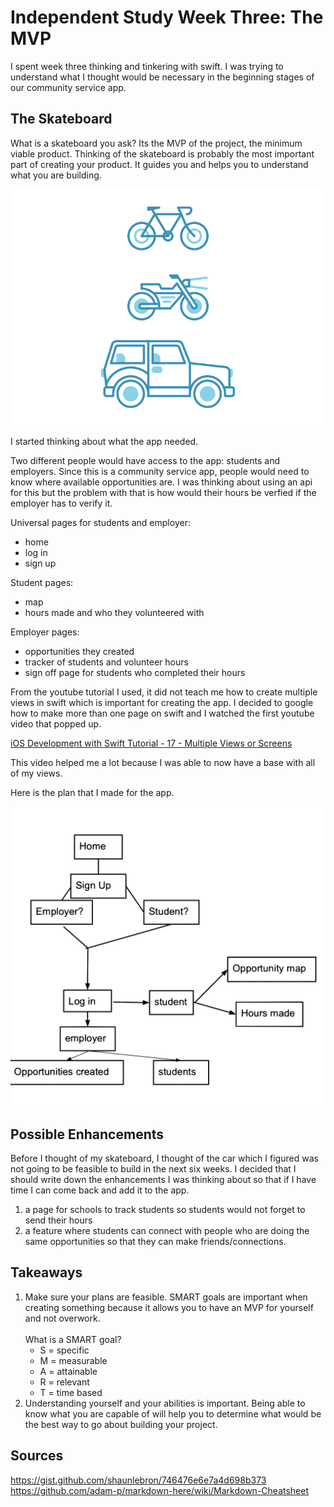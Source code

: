 # Independent Study Week Three: The MVP
I spent week three thinking and tinkering with swift. I was trying to understand what I thought would be necessary in the beginning stages of our community service app.
## The Skateboard
What is a skateboard you ask? Its the MVP of the project, the minimum viable product. Thinking of the skateboard is probably the most important part of creating your product. It guides you and helps you to understand what you are building.

![mvp](../images/newmvp.gif)

I started thinking about what the app needed.

Two different people would have access to the app: students and employers. Since this is a community service app, people would need to know where available opportunities are. I was thinking about using an api for this but the problem with that is how would their hours be verfied if the employer has to verify it.

Universal pages for students and employer:
* home
* log in
* sign up

Student pages:
* map
* hours made and who they volunteered with

Employer pages:
* opportunities they created
* tracker of students and volunteer hours
* sign off page for students who completed their hours

From the youtube tutorial I used, it did not teach me how to create multiple views in swift which is important for creating the app. I decided to google how to make more than one page on swift and I watched the first youtube video that popped up.

[iOS Development with Swift Tutorial - 17 - Multiple Views or Screens](https://www.youtube.com/watch?v=B9yV4YeEmNA)

This video helped me a lot because I was able to now have a base with all of my views.

Here is the plan that I made for the app.

![app planning google drawing](../images/ccapp-planning.png)

## Possible Enhancements
Before I thought of my skateboard, I thought of the car which I figured was not going to be feasible to build in the next six weeks. I decided that I should write down the enhancements I was thinking about so that if I have time I can come back and add it to the app.

1. a page for schools to track students so students would not forget to send their hours
2. a feature where students can connect with people who are doing the same opportunities so that they can make friends/connections.

## Takeaways
1. Make sure your plans are feasible. SMART goals are important when creating something because it allows you to have an MVP for yourself and not overwork.<br/><br/>
What is a SMART goal?
    * S = specific
    * M = measurable
    * A = attainable
    * R = relevant
    * T = time based
2. Understanding yourself and your abilities is important. Being able to know what you are capable of will help you to determine what would be the best way to go about building your project.

## Sources
https://gist.github.com/shaunlebron/746476e6e7a4d698b373
https://github.com/adam-p/markdown-here/wiki/Markdown-Cheatsheet
